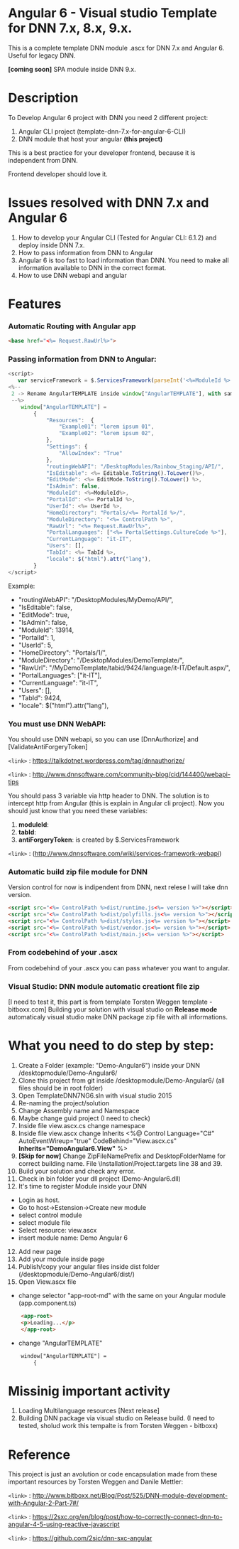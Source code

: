 # Angular 6 - Visual studio Template for DNN 7.x, 8.x, 9.x.
This is a complete template DNN module .ascx for DNN 7.x and Angular 6. Useful for legacy DNN.

**[coming soon]** SPA module inside DNN 9.x.

# Description
To Develop Angular 6 project with DNN you need 2 different project:
1. Angular CLI project (template-dnn-7.x-for-angular-6-CLI)
2. DNN module that host your angular **(this project)**

This is a best practice for your developer frontend, because it is independent from DNN.

Frontend developer should love it.

# Issues resolved with DNN 7.x and Angular 6
1. How to develop your Angular CLI (Tested for Angular CLI: 6.1.2) and deploy inside DNN 7.x.
2. How to pass information from DNN to Angular
3. Angular 6 is too fast to load information than DNN. You need to make all information available to DNN in the correct format.
4. How to use DNN webapi and angular

# Features
### Automatic Routing with Angular app

```html 
<base href="<%= Request.RawUrl%>">
```

### Passing information from DNN to Angular:

```javascript 
<script>
   var serviceFramework = $.ServicesFramework(parseInt('<%=ModuleId %>'));
<%-- 
 2 -> Rename AngularTEMPLATE inside window["AngularTEMPLATE"], with same name in dnncontext.service.ts
 --%>
    window["AngularTEMPLATE"] =
        {
            "Resources":  {
                "Example01": "lorem ipsum 01",
                "Example02": "lorem ipsum 02",
            },
            "Settings": {
                "AllowIndex": "True"
            },
            "routingWebAPI": "/DesktopModules/Rainbow_Staging/API/",
            "IsEditable": <%= Editable.ToString().ToLower()%>,
            "EditMode": <%= EditMode.ToString().ToLower() %>,
            "IsAdmin": false,
            "ModuleId": <%=ModuleId%>,
            "PortalId": <%= PortalId %>,
            "UserId": <%= UserId %>,
            "HomeDirectory": "Portals/<%= PortalId %>/",
            "ModuleDirectory": "<%= ControlPath %>",
            "RawUrl": "<%= Request.RawUrl%>",
            "PortalLanguages": ["<%= PortalSettings.CultureCode %>"],
            "CurrentLanguage": "it-IT",
            "Users": [],
            "TabId": <%= TabId %>,
            "locale": $("html").attr("lang"),
        }
</script>
```

Example:
- "routingWebAPI": "/DesktopModules/MyDemo/API/",
- "IsEditable": false,
- "EditMode": true,
- "IsAdmin": false,
- "ModuleId": 13914,
- "PortalId": 1,
- "UserId": 5,
- "HomeDirectory": "Portals/1/",
- "ModuleDirectory": "/DesktopModules/DemoTemplate/",
- "RawUrl": "/MyDemoTemplate/tabid/9424/language/it-IT/Default.aspx/",
- "PortalLanguages": ["it-IT"],
- "CurrentLanguage": "it-IT",
- "Users": [],
- "TabId": 9424,
- "locale": $("html").attr("lang"),

### You must use DNN WebAPI:
You should use DNN webapi, so you can use [DnnAuthorize] and [ValidateAntiForgeryToken]

`<link>` : https://talkdotnet.wordpress.com/tag/dnnauthorize/

`<link>` : http://www.dnnsoftware.com/community-blog/cid/144400/webapi-tips

You should pass 3 variable via http header to DNN. The solution is to intercept http from Angular (this is explain in Angular cli project). Now you should just know that you need these variables:

1. **moduleId**:
2. **tabId**: 
3. **antiForgeryToken**: is created by $.ServicesFramework 

`<link>` : (http://www.dnnsoftware.com/wiki/services-framework-webapi)

### Automatic build zip file module for DNN
Version control for now is indipendent from DNN, next relese I will take dnn version.


```html 
<script src="<%= ControlPath %>dist/runtime.js<%= version %>"></script>
<script src="<%= ControlPath %>dist/polyfills.js<%= version %>"></script>
<script src="<%= ControlPath %>dist/styles.js<%= version %>"></script>
<script src="<%= ControlPath %>dist/vendor.js<%= version %>"></script>
<script src="<%= ControlPath %>dist/main.js<%= version %>"></script>
```
### From codebehind of your .ascx
From codebehind of your .ascx you can pass whatever you want to angular.

### Visual Studio: DNN module automatic creationt file zip 
[I need to test it, this part is from template Torsten Weggen template - bitboxx.com]
Building your solution with visual studio on **Release mode** automaticaly visual studio make DNN package zip file with all informations.


# What you need to do step by step:
1. Create a Folder (example: "Demo-Angular6") inside your DNN /desktopmodule/Demo-Angular6/
2. Clone this project from git inside /desktopmodule/Demo-Angular6/ (all files should be in root folder)
3. Open TemplateDNN7NG6.sln with visual studio 2015
4. Re-naming the project/solution
5. Change Assembly name and Namespace
6. Maybe change guid project (I need to check)
7. Inside file view.ascx.cs change namespace
8. Inside file view.ascx change Inherits
<%@ Control Language="C#" AutoEventWireup="true" CodeBehind="View.ascx.cs" **Inherits="DemoAngular6.View"** %>
8. **[Skip for now]** Change ZipFileNamePrefix and DesktopFolderName for correct building name. File \Installation\Project.targets line 38 and 39.
9. Build your solution and check any error.
10. Check in bin folder your dll project (Demo-Angular6.dll)
11. It's time to register Module inside your DNN
- Login as host.
- Go to host->Estension->Create new module
- select control module 
- select module file
- Select resource: view.ascx
- insert module name: Demo Angular 6
12. Add new page
13. Add your module inside page
14. Publish/copy your angular files inside dist folder (/desktopmodule/Demo-Angular6/dist/)
15. Open View.ascx file
- change selector "app-root-md" with the same on your Angular module (app.component.ts)

```html 
    <app-root>
    <p>Loading...</p>
    </app-root>
```

- change "AngularTEMPLATE"

```html
    window["AngularTEMPLATE"] =
        {
```

# Missinig important activity
1. Loading Multilanguage resources [Next release]
2. Building DNN package via visual studio on Release build. (I need to tested, sholud work this tempalte is from Torsten Weggen - bitboxx)

# Reference
This project is just an avolution or code encapsulation made from these important resources by Torsten Weggen and Danile Mettler:

`<link>` : http://www.bitboxx.net/Blog/Post/525/DNN-module-development-with-Angular-2-Part-7#/

`<link>` : https://2sxc.org/en/blog/post/how-to-correctly-connect-dnn-to-angular-4-5-using-reactive-javascript

`<link>` : https://github.com/2sic/dnn-sxc-angular

